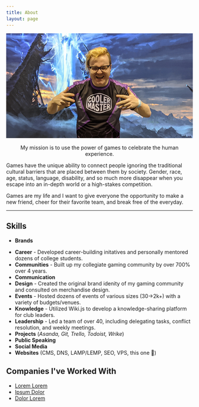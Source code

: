 ```yaml
---
title: About
layout: page
---
```

![Profile Image](/assets/images/prof.png)

<p style="text-align:center"><span class="evidence">My mission is to use the power of games to celebrate the human experience.</span></p>

Games have the unique ability to connect people ignoring the traditional cultural barriers that are placed between them by society. Gender, race, age, status, language, disability, and so much more disappear when you escape into an in-depth world or a high-stakes competition.

Games are my life and I want to give everyone the opportunity to make a new friend, cheer for their favorite team, and break free of the everyday.

---

## Skills
<ul>
	<li><p><strong>Brands</strong></p></li>
<li><strong>Career</strong> - Developed career-building initatives and personally mentored dozens of college students.</li>
<li><strong>Communities</strong> - Built up my collegiate gaming community by over 700% over 4 years.</li>
<li><strong>Communication</strong></li>
<li><strong>Design</strong> - Created the original brand idenity of my gaming community and consulted on merchandise design.</li>
<li><strong>Events</strong> - Hosted dozens of events of various sizes (30-&gt;2k+) with a variety of budgets/venues.</li>
<li><strong>Knowledge</strong> - Utilized Wiki.js to develop a knowledge-sharing platform for club leaders.</li>
<li><strong>Leadership</strong> - Led a team of over 40, including delegating tasks, conflict resolution, and weekly meetings.</li>
<li><strong>Projects</strong> (<em>Asanda, Git, Trello, Todoist, Wrike</em>)</li>
<li><strong>Public Speaking</strong></li>
<li><strong>Social Media</strong></li>
<li><strong>Websites</strong> (CMS, DNS, LAMP/LEMP, SEO, VPS, this one 👀)</li>
</ul>


<h2>Companies I've Worked With</h2>

<ul>
	<li><a href="https://github.com/">Lorem Lorem</a></li>
	<li><a href="https://github.com/">Ipsum Dolor</a></li>
	<li><a href="https://github.com/">Dolor Lorem</a></li>
</ul>
